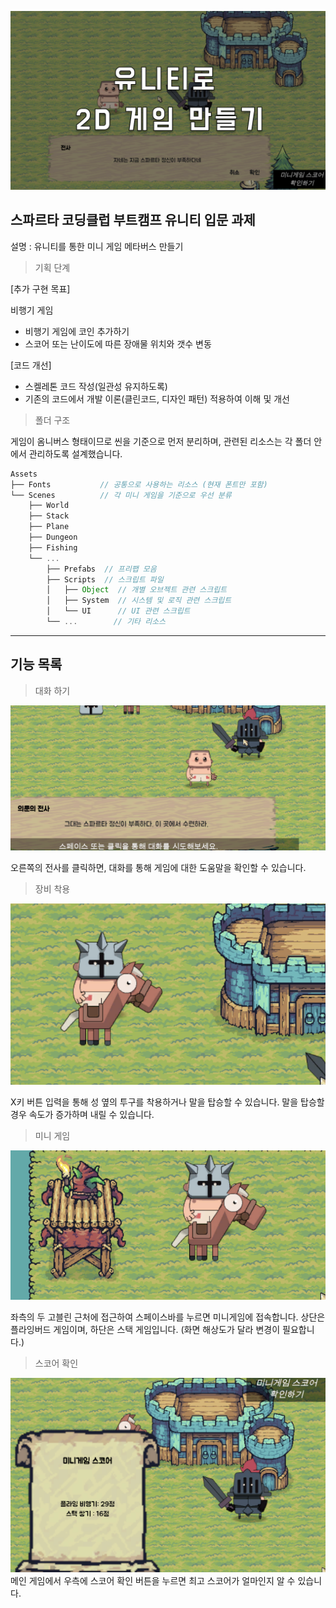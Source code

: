 ![title01.png](Resource/title01.png)
## 스파르타 코딩클럽 부트캠프 유니티 입문 과제
설명 : 유니티를 통한 미니 게임 메타버스 만들기

> 기획 단계

[추가 구현 목표]

비행기 게임
- 비행기 게임에 코인 추가하기
- 스코어 또는 난이도에 따른 장애물 위치와 갯수 변동

[코드 개선]
- 스켈레톤 코드 작성(일관성 유지하도록)
- 기존의 코드에서 개발 이론(클린코드, 디자인 패턴) 적용하여 이해 및 개선

> 폴더 구조

게임이 옴니버스 형태이므로 씬을 기준으로 먼저 분리하며, 관련된 리소스는 각 폴더 안에서 관리하도록 설계했습니다.
```js
Assets
├── Fonts           // 공통으로 사용하는 리소스 (현재 폰트만 포함)
└── Scenes          // 각 미니 게임을 기준으로 우선 분류
    ├── World
    ├── Stack
    ├── Plane
    ├── Dungeon
    ├── Fishing
    └── ...   
        ├── Prefabs  // 프리팹 모음
        ├── Scripts  // 스크립트 파일
        │   ├── Object  // 개별 오브젝트 관련 스크립트
        │   ├── System  // 시스템 및 로직 관련 스크립트
        │   └── UI      // UI 관련 스크립트
        └── ...        // 기타 리소스
```
---
## 기능 목록

>  대화 하기
> 
![Conversation.png](Resource/Conversation.png)

오른쪽의 전사를 클릭하면, 대화를 통해 게임에 대한 도움말을 확인할 수 있습니다.

> 장비 착용

![Equipments.png](Resource/Equipments.png)

X키 버튼 입력을 통해 성 옆의 투구를 착용하거나 말을 탑승할 수 있습니다.
말을 탑승할 경우 속도가 증가하며 내릴 수 있습니다.

> 미니 게임

![miniGame.png](Resource/miniGame.png)

좌측의 두 고블린 근처에 접근하여 스페이스바를 누르면 미니게임에 접속합니다.
상단은 플라잉버드 게임이며, 하단은 스택 게임입니다. (화면 해상도가 달라 변경이 필요합니다.) 

> 스코어 확인

![score.png](Resource/score.png)
메인 게임에서 우측에 스코어 확인 버튼을 누르면 최고 스코어가 얼마인지 알 수 있습니다.